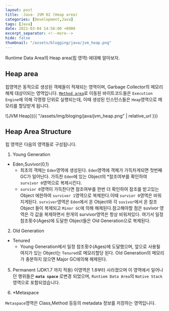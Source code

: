 ```yaml
---
layout: post
title: -Java- JVM 02 (Heap area)
categories: [Development,Java]
tags: [Java]
date: 2021-03-04 14:58:00 +0900
excerpt_separator: <!--more-->
hide: false
thumbnail: "/assets/blogging/java/jvm_heap.png"
---
```

Runtime Data Area의 Heap area(힙 영역) 에대해 알아보자.
<!--more-->
## Heap area

힙영역은 동적으로 생성된 객체들이 적재되는 영역이며, Garbage Collector의 메모리 해제 대상이되는 영역입니다. [`Method area`](https://kimchi-dev.github.io/posts/Java_JVM01/#1-method-area)로 이동된 바이트코드들은 `Execution Engine`에 의해 각명령 단위로 실행되는데, 이때 생성된 인스턴스들은 `Heap`영역으로 메모리를 할당받게 됩니다.


![JVM Heap]({{ "/assets/img/bloging/java/jvm_heap.png" | relative_url }})

## Heap Area Structure

힙 영역은 다음의 영역들로 구성됩니다.
1. Young Generation
- Eden,Suvivor(0,1)
    - 최초의 객체는  `Eden`영역에 생성된다. `Eden`영역에 객체가 가득차게되면 첫번째 GC가 일어난다. 가득찬 `Eden`에 있는 Object의 *참조여부를 확인하여 `survivor 0`영역으로 복제시킨다.
    - `survior 0`영역이 가득찬다면 참조여부를 한번 더 확인하여 참조를 받고있는 Object 에한하여 `survivor 1`영역으로 복제한다.이때 `survior 0`영역은 비워지게된다. `survivor`영역은 `Eden`에서 온 Object와 각 `suvivor`에서 온 참조Object 들이 복제되고 `Minor GC`에 의해 해제된다.참고해야할 점은 suvivor 영역은 각 값을 복제하면서 한개의 survivor영역은 항상 비워져있다.  여기서 일정 참조횟수(Ages)에 도달한 Object들은 Old Generation으로 복제된다.

2. Old Generation
- Tenured
    - Young Generation에서 일정 참조횟수(Ages)에 도달했으며, 앞으로 사용될 여지가 있는 Object는 `Tenured`로 메모리할당 된다. Old Generation의 메모리가 충분하지 않으면 Major GC에의해 해제된다.

5. Permanent (JDK1.7 까지 적용)
   이영역은 1.8부터 사라졌으며 이 영역에서 일어나던 행위들은 **`mata space`** 로변경 되었으며,
   `Runtiem Data Area`의 `Native Stack`영역으로 포함되었습니다.

5. *Metaspace

`Metaspace`영역은 Class,Method 등등의 metadata 정보를 저장하는 영역입니다.
